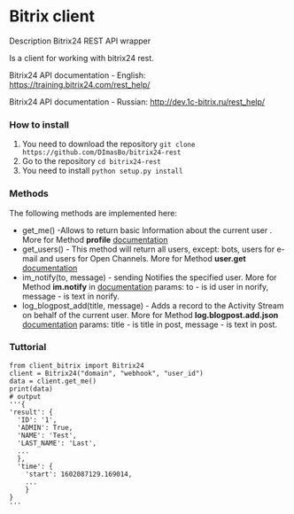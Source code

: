 # Bitrix client
Description
Bitrix24 REST API wrapper

Is a client for working with bitrix24 rest.

Bitrix24 API documentation - English: https://training.bitrix24.com/rest_help/

Bitrix24 API documentation - Russian: http://dev.1c-bitrix.ru/rest_help/

### How to install
1.  You need to download the repository `git clone https://github.com/DImasBo/bitrix24-rest`
2.  Go to the repository `cd bitrix24-rest`
3.  You need to install `python setup.py install`
### Methods
The following methods are implemented here:
  - get_me() -Allows to return basic Information about the current user . More for Method **profile** [documentation](https://training.bitrix24.com/rest_help/general/profile.php)
  - get_users() - This method will return all users, except: bots, users for e-mail and users for Open Channels. More for Method **user.get** [documentation](https://training.bitrix24.com/rest_help/users/user_get.php)
  - im_notify(to, message) - sending Notifies the specified user. More for Method **im.notify** in [documentation](https://training.bitrix24.com/rest_help/im/im_notify.php)
  params:  to - is id user in norify, message - is text in norify.
  - log_blogpost_add(title, message) - Adds a record to the Activity Stream on behalf of the current user. More for Method **log.blogpost.add.json** [documentation](https://training.bitrix24.com/rest_help/im/im_notify.php)
  params:  title - is title in post, message - is text in post. 

### Tuttorial
```
from client_bitrix import Bitrix24
client = Bitrix24("domain", "webhook", "user_id")
data = client.get_me()
print(data)
# output
'''{
'result': {
  'ID': '1', 
  'ADMIN': True, 
  'NAME': 'Test', 
  'LAST_NAME': 'Last', 
  ...
  },
  'time': {
    'start': 1602087129.169014, 
    ...
    } 
}
'''
```

